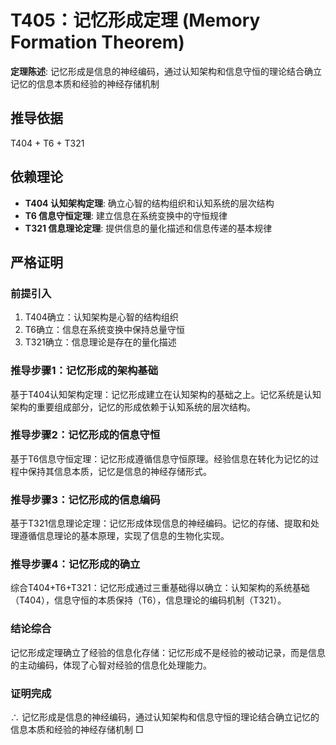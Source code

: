 # T405：记忆形成定理 (Memory Formation Theorem)

**定理陈述**: 记忆形成是信息的神经编码，通过认知架构和信息守恒的理论结合确立记忆的信息本质和经验的神经存储机制

## 推导依据
T404 + T6 + T321

## 依赖理论
- **T404 认知架构定理**: 确立心智的结构组织和认知系统的层次结构
- **T6 信息守恒定理**: 建立信息在系统变换中的守恒规律
- **T321 信息理论定理**: 提供信息的量化描述和信息传递的基本规律

## 严格证明

### 前提引入
1. T404确立：认知架构是心智的结构组织
2. T6确立：信息在系统变换中保持总量守恒
3. T321确立：信息理论是存在的量化描述

### 推导步骤1：记忆形成的架构基础
基于T404认知架构定理：记忆形成建立在认知架构的基础之上。记忆系统是认知架构的重要组成部分，记忆的形成依赖于认知系统的层次结构。

### 推导步骤2：记忆形成的信息守恒
基于T6信息守恒定理：记忆形成遵循信息守恒原理。经验信息在转化为记忆的过程中保持其信息本质，记忆是信息的神经存储形式。

### 推导步骤3：记忆形成的信息编码
基于T321信息理论定理：记忆形成体现信息的神经编码。记忆的存储、提取和处理遵循信息理论的基本原理，实现了信息的生物化实现。

### 推导步骤4：记忆形成的确立
综合T404+T6+T321：记忆形成通过三重基础得以确立：认知架构的系统基础（T404），信息守恒的本质保持（T6），信息理论的编码机制（T321）。

### 结论综合
记忆形成定理确立了经验的信息化存储：记忆形成不是经验的被动记录，而是信息的主动编码，体现了心智对经验的信息化处理能力。

### 证明完成
∴ 记忆形成是信息的神经编码，通过认知架构和信息守恒的理论结合确立记忆的信息本质和经验的神经存储机制 □